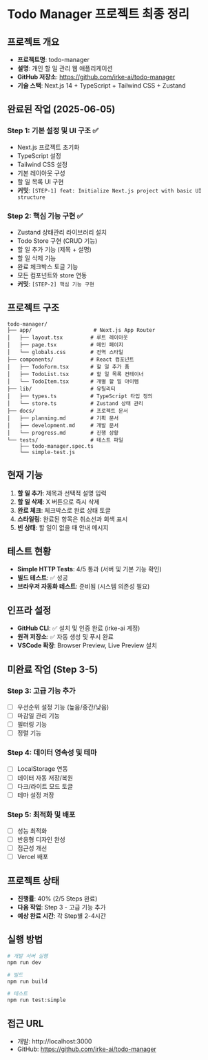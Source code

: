 # Todo Manager 프로젝트 최종 정리

## 프로젝트 개요
- **프로젝트명**: todo-manager
- **설명**: 개인 할 일 관리 웹 애플리케이션
- **GitHub 저장소**: https://github.com/irke-ai/todo-manager
- **기술 스택**: Next.js 14 + TypeScript + Tailwind CSS + Zustand

## 완료된 작업 (2025-06-05)

### Step 1: 기본 설정 및 UI 구조 ✅
- Next.js 프로젝트 초기화
- TypeScript 설정
- Tailwind CSS 설정
- 기본 레이아웃 구성
- 할 일 목록 UI 구현
- **커밋**: `[STEP-1] feat: Initialize Next.js project with basic UI structure`

### Step 2: 핵심 기능 구현 ✅
- Zustand 상태관리 라이브러리 설치
- Todo Store 구현 (CRUD 기능)
- 할 일 추가 기능 (제목 + 설명)
- 할 일 삭제 기능
- 완료 체크박스 토글 기능
- 모든 컴포넌트와 store 연동
- **커밋**: `[STEP-2] 핵심 기능 구현`

## 프로젝트 구조
```
todo-manager/
├── app/                    # Next.js App Router
│   ├── layout.tsx         # 루트 레이아웃
│   ├── page.tsx           # 메인 페이지
│   └── globals.css        # 전역 스타일
├── components/            # React 컴포넌트
│   ├── TodoForm.tsx       # 할 일 추가 폼
│   ├── TodoList.tsx       # 할 일 목록 컨테이너
│   └── TodoItem.tsx       # 개별 할 일 아이템
├── lib/                   # 유틸리티
│   ├── types.ts           # TypeScript 타입 정의
│   └── store.ts           # Zustand 상태 관리
├── docs/                  # 프로젝트 문서
│   ├── planning.md        # 기획 문서
│   ├── development.md     # 개발 문서
│   └── progress.md        # 진행 상황
└── tests/                 # 테스트 파일
    ├── todo-manager.spec.ts
    └── simple-test.js
```

## 현재 기능
1. **할 일 추가**: 제목과 선택적 설명 입력
2. **할 일 삭제**: X 버튼으로 즉시 삭제
3. **완료 체크**: 체크박스로 완료 상태 토글
4. **스타일링**: 완료된 항목은 취소선과 회색 표시
5. **빈 상태**: 할 일이 없을 때 안내 메시지

## 테스트 현황
- **Simple HTTP Tests**: 4/5 통과 (서버 및 기본 기능 확인)
- **빌드 테스트**: ✅ 성공
- **브라우저 자동화 테스트**: 준비됨 (시스템 의존성 필요)

## 인프라 설정
- **GitHub CLI**: ✅ 설치 및 인증 완료 (irke-ai 계정)
- **원격 저장소**: ✅ 자동 생성 및 푸시 완료
- **VSCode 확장**: Browser Preview, Live Preview 설치

## 미완료 작업 (Step 3-5)

### Step 3: 고급 기능 추가
- [ ] 우선순위 설정 기능 (높음/중간/낮음)
- [ ] 마감일 관리 기능
- [ ] 필터링 기능
- [ ] 정렬 기능

### Step 4: 데이터 영속성 및 테마
- [ ] LocalStorage 연동
- [ ] 데이터 자동 저장/복원
- [ ] 다크/라이트 모드 토글
- [ ] 테마 설정 저장

### Step 5: 최적화 및 배포
- [ ] 성능 최적화
- [ ] 반응형 디자인 완성
- [ ] 접근성 개선
- [ ] Vercel 배포

## 프로젝트 상태
- **진행률**: 40% (2/5 Steps 완료)
- **다음 작업**: Step 3 - 고급 기능 추가
- **예상 완료 시간**: 각 Step별 2-4시간

## 실행 방법
```bash
# 개발 서버 실행
npm run dev

# 빌드
npm run build

# 테스트
npm run test:simple
```

## 접근 URL
- 개발: http://localhost:3000
- GitHub: https://github.com/irke-ai/todo-manager